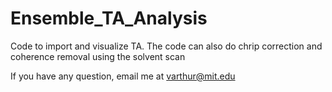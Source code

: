 # Ensemble_TA_Analysis

Code to import and visualize TA. The code can also do chrip correction and coherence removal using the solvent scan


If you have any question, email me at varthur@mit.edu
